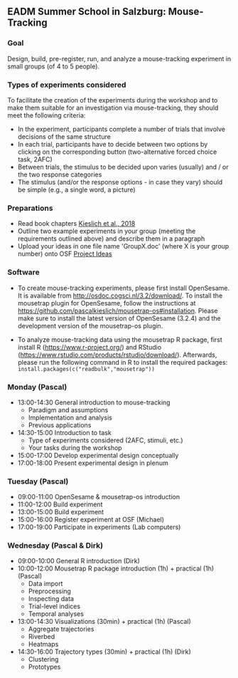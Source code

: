## EADM Summer School in Salzburg: Mouse-Tracking 

### Goal
Design, build, pre-register, run, and analyze a mouse-tracking experiment in small groups (of 4 to 5 people).  

### Types of experiments considered
To facilitate the creation of the experiments during the workshop and to make them suitable for an investigation via mouse-tracking, they should meet the following criteria:
* In the experiment, participants complete a number of trials that involve decisions of the same structure
* In each trial, participants have to decide between two options by clicking on the corresponding button (two-alternative forced choice task, 2AFC)
* Between trials, the stimulus to be decided upon varies (usually) and / or the two response categories
* The stimulus (and/or the response options - in case they vary) should be simple (e.g., a single word, a picture)

### Preparations
* Read book chapters [Kieslich et al., 2018](../3_literature/Kieslich2018.pdf)
* Outline two example experiments in your group (meeting the requirements outlined above) and describe them in a paragraph
* Upload your ideas in one file name 'GroupX.doc' (where X is your group number) onto OSF [Project Ideas](https://osf.io/qzvfy/)  

### Software

* To create mouse-tracking experiments, please first install OpenSesame. It is available from http://osdoc.cogsci.nl/3.2/download/. To install the mousetrap plugin for OpenSesame, follow the instructions at https://github.com/pascalkieslich/mousetrap-os#installation. Please make sure to install the latest version of OpenSesame (3.2.4) and the development version of the mousetrap-os plugin.

* To analyze mouse-tracking data using the mousetrap R package, first install R (https://www.r-project.org/) and RStudio (https://www.rstudio.com/products/rstudio/download/). Afterwards, please run the following command in R to install the required packages:<br>`install.packages(c("readbulk","mousetrap"))`


### Monday (Pascal)
* 13:00-14:30 General introduction to mouse-tracking
  * Paradigm and assumptions
  * Implementation and analysis
  * Previous applications
* 14:30-15:00 Introduction to task
  * Type of experiments considered (2AFC, stimuli, etc.)
  * Your tasks during the workshop
* 15:00-17:00 Develop experimental design conceptually
* 17:00-18:00 Present experimental design in plenum 

### Tuesday (Pascal)
* 09:00-11:00 OpenSesame & mousetrap-os introduction
* 11:00-12:00 Build experiment
* 13:00-15:00 Build experiment
* 15:00-16:00 Register experiment at OSF (Michael)
* 17:00-19:00 Participate in experiments (Lab computers)

### Wednesday (Pascal & Dirk)
* 09:00-10:00 General R introduction (Dirk)
* 10:00-12:00 Mousetrap R package introduction (1h) + practical (1h) (Pascal)
  * Data import
  * Preprocessing
  * Inspecting data
  * Trial-level indices
  * Temporal analyses
* 13:00-14:30 Visualizations (30min) + practical (1h) (Pascal)
  * Aggregate trajectories
  * Riverbed
  * Heatmaps
* 14:30-16:00 Trajectory types (30min) + practical (1h) (Dirk)
  * Clustering
  * Prototypes
